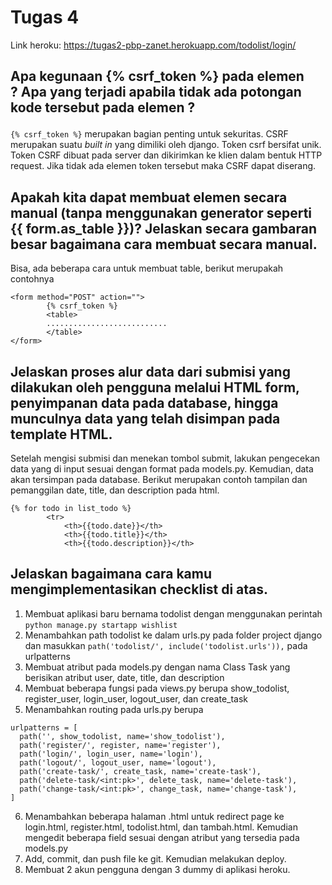 # Tugas 4
Link heroku: https://tugas2-pbp-zanet.herokuapp.com/todolist/login/
## Apa kegunaan {% csrf_token %} pada elemen <form>? Apa yang terjadi apabila tidak ada potongan kode tersebut pada elemen <form>?
``` {% csrf_token %} ``` merupakan bagian penting untuk sekuritas. CSRF merupakan suatu _built in_ yang dimiliki oleh django. Token csrf bersifat unik. Token CSRF dibuat pada server dan dikirimkan ke klien dalam bentuk HTTP request. Jika tidak ada elemen token tersebut maka CSRF dapat diserang.
## Apakah kita dapat membuat elemen <form> secara manual (tanpa menggunakan generator seperti {{ form.as_table }})? Jelaskan secara gambaran besar bagaimana cara membuat <form> secara manual.
Bisa, ada beberapa cara untuk membuat table, berikut merupakah contohnya
```
<form method="POST" action="">
        {% csrf_token %}
        <table>
        ...........................
        </table>
</form>
```
## Jelaskan proses alur data dari submisi yang dilakukan oleh pengguna melalui HTML form, penyimpanan data pada database, hingga munculnya data yang telah disimpan pada template HTML.
Setelah mengisi submisi dan menekan tombol submit, lakukan pengecekan data yang di input sesuai dengan format pada models.py. Kemudian, data akan tersimpan pada database. Berikut merupakan contoh tampilan dan pemanggilan date, title, dan description pada html.
```
{% for todo in list_todo %}
        <tr>
            <th>{{todo.date}}</th>
            <th>{{todo.title}}</th>
            <th>{{todo.description}}</th>
```
## Jelaskan bagaimana cara kamu mengimplementasikan checklist di atas.
1. Membuat aplikasi baru bernama todolist dengan menggunakan perintah ``` python manage.py startapp wishlist ```
2. Menambahkan path todolist ke dalam urls.py pada folder project django dan masukkan ``` path('todolist/', include('todolist.urls')), ``` pada urlpatterns
3. Membuat atribut pada models.py dengan nama Class Task yang berisikan atribut user, date, title, dan description
4. Membuat beberapa fungsi pada views.py berupa show_todolist, register_user, login_user, logout_user, dan create_task
5. Menambahkan routing pada urls.py berupa
  ```
  urlpatterns = [
    path('', show_todolist, name='show_todolist'),
    path('register/', register, name='register'),
    path('login/', login_user, name='login'), 
    path('logout/', logout_user, name='logout'),
    path('create-task/', create_task, name='create-task'),
    path('delete-task/<int:pk>', delete_task, name='delete-task'),
    path('change-task/<int:pk>', change_task, name='change-task'),
]
  ```
6. Menambahkan beberapa halaman .html untuk redirect page ke login.html, register.html, todolist.html, dan tambah.html. Kemudian mengedit beberapa field sesuai dengan atribut yang tersedia pada models.py
7. Add, commit, dan push file ke git. Kemudian melakukan deploy.
8. Membuat 2 akun pengguna dengan 3 dummy di aplikasi heroku.
